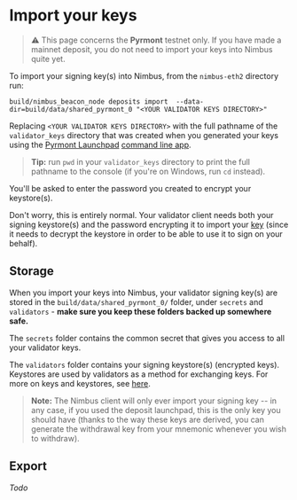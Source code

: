 # Import your keys


> ⚠️  This page concerns the **Pyrmont** testnet only. If you have made a mainnet deposit, you do not need to import your keys into Nimbus quite yet. 


To import your signing key(s) into Nimbus, from the `nimbus-eth2` directory run:

```
build/nimbus_beacon_node deposits import  --data-dir=build/data/shared_pyrmont_0 "<YOUR VALIDATOR KEYS DIRECTORY>"
 ```
 
 
 Replacing `<YOUR VALIDATOR KEYS DIRECTORY>` with the full pathname of the `validator_keys` directory that was created when you generated your keys using the [Pyrmont Launchpad](https://pyrmont.launchpad.ethereum.org/) [command line app](https://github.com/ethereum/eth2.0-deposit-cli/releases/).
 
 > **Tip:** run `pwd` in your `validator_keys` directory to print the full pathname to the console (if you're on Windows, run `cd` instead).
 
 You'll be asked to enter the password you created to encrypt your keystore(s).
 
 Don't worry, this is entirely normal. Your validator client needs both your signing keystore(s) and the password encrypting it to import your [key](https://blog.ethereum.org/2020/05/21/keys/) (since it needs to decrypt the keystore in order to be able to use it to sign on your behalf).

## Storage 

When you import your keys into Nimbus, your validator signing key(s) are stored in the `build/data/shared_pyrmont_0/` folder, under `secrets` and `validators` - **make sure you keep these folders backed up somewhere safe.**
 
 The `secrets` folder contains the common secret that gives you access to all your validator keys.
 
 The `validators` folder contains your signing keystore(s) (encrypted keys). Keystores are used by validators as a method for exchanging keys. For more on keys and keystores, see [here](https://blog.ethereum.org/2020/05/21/keys/).
 
 >**Note:** The Nimbus client will only ever import your signing key -- in any case, if you used the deposit launchpad, this is the only key you should have (thanks to the way these keys are derived, you can generate the withdrawal key from your mnemonic whenever you wish to withdraw).
  
## Export

*Todo*
